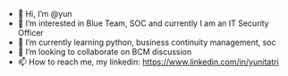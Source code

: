 - 👋 Hi, I’m @yun
- 👀 I’m interested in Blue Team, SOC and currently I am an IT Security Officer
- 🌱 I’m currently learning python, business continuity management, soc
- 💞️ I’m looking to collaborate on BCM discussion
- 📫 How to reach me, my linkedin: https://www.linkedin.com/in/yunitatri

<!---
lolixi/lolixi is a ✨ special ✨ repository because its `README.md` (this file) appears on your GitHub profile.
You can click the Preview link to take a look at your changes.
--->
